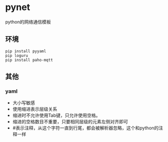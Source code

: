 # pynet
python的网络通信模板

## 环境
```
pip install pyyaml
pip loguru
pip install paho-mqtt
```

## 其他

### yaml
* 大小写敏感
* 使用缩进表示层级关系
* 缩进时不允许使用Tab键，只允许使用空格。
* 缩进的空格数目不重要，只要相同层级的元素左侧对齐即可
* #表示注释，从这个字符一直到行尾，都会被解析器忽略，这个和python的注释一样
